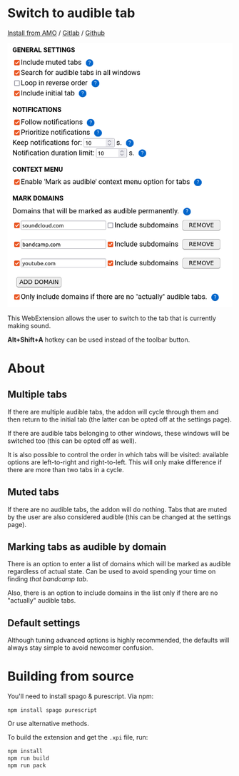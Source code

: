 # Switch to audible tab

[Install from AMO](https://addons.mozilla.org/en-US/firefox/addon/switch-to-audible-tab/) / [Gitlab](https://gitlab.com/klntsky/switch-to-audible-tab) / [Github](https://github.com/8084/switch-to-audible-tab)

![preview](screenshot.png)

This WebExtension allows the user to switch to the tab that is currently making sound.

**Alt+Shift+A** hotkey can be used instead of the toolbar button.

# About

## Multiple tabs

If there are multiple audible tabs, the addon will cycle through them and then return to the initial tab (the latter can be opted off at the settings page).

If there are audible tabs belonging to other windows, these windows will be switched too (this can be opted off as well).

It is also possible to control the order in which tabs will be visited: available options are left-to-right and right-to-left. This will only make difference if there are more than two tabs in a cycle.

## Muted tabs

If there are no audible tabs, the addon will do nothing. Tabs that are muted by the user are also considered audible (this can be changed at the settings page).

## Marking tabs as audible by domain

There is an option to enter a list of domains which will be marked as audible regardless of actual state. Can be used to avoid spending your time on finding *that bandcamp tab*.

Also, there is an option to include domains in the list only if there are no "actually" audible tabs.

## Default settings

Although tuning advanced options is highly recommended, the defaults will always stay simple to avoid newcomer confusion.

# Building from source

You'll need to install spago & purescript. Via npm:

```
npm install spago purescript
```

Or use alternative methods.

To build the extension and get the `.xpi` file, run:

```
npm install
npm run build
npm run pack
```
